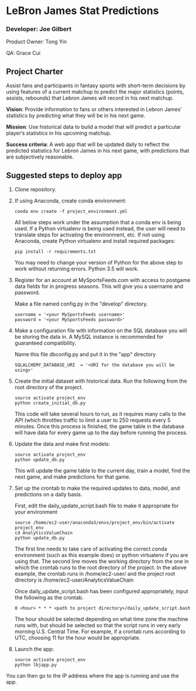 # LeBron James Stat Predictions

### Developer: Joe Gilbert

Product Owner: Tong Yin

QA: Grace Cui

## Project Charter

Assist fans and participants in fantasy sports with short-term decisions by using features of a current matchup to predict the major statistics (points, assists, rebounds) that Lebron James will record in his next matchup. 

**Vision**: Provide information to fans or others interested in Lebron James’ statistics by predicting what they will be in his next game.

**Mission**: Use historical data to build a model that will predict a particular player’s statistics in his upcoming matchup. 

**Success criteria**: A web app that will be updated daily to reflect the predicted statistics for Lebron James in his next game, with predictions that are subjectively reasonable. 

 
## Suggested steps to deploy app

1. Clone repository.

2. If using Anaconda, create conda environment:

    ```
    conda env create -f project_environment.yml
    ```
	
	All below steps work under the assumption that a conda env is being used. If a Python virtualenv is being used instead, the user will need to translate steps for activating the environment, etc.
	If not using Anaconda, create Python virtualenv and install required packages:
    
    ```
    pip install -r requirements.txt
    ```

	You may need to change your version of Python for the above step to work without returning errors. Python 3.5 will work.
	
4. Register for an account at MySportsFeeds.com with access to postgame data fields for in progress seasons. This will give you a username and password. 

	Make a file named config.py in the "develop" directory.
	```
	username = '<your MySportsFeeds username>'
	password = '<your MySportsFeeds password>'
	```
	
	
5. Make a configuration file with information on the SQL database you will be storing the data in. A MySQL instance is recommended for guaranteed compatibility. 

	Name this file dbconfig.py and put it in the "app" directory
	```
	SQLALCHEMY_DATABASE_URI  = '<URI for the database you will be using>'
	```



6. Create the initial dataset with historical data. Run the following from the root directory of the project. 

    ```
    source activate project_env
	python create_initial_db.py
    ```
	
	This code will take several hours to run, as it requires many calls to the API (which throttles traffic to limit a user to 250 requests every 5 minutes.
	Once this process is finished, the game table in the database will have data for every game up to the day before running the process. 

7. Update the data and make first models:

    ```
    source activate project_env
	python update_db.py
    ```
	This will update the game table to the current day, train a model, find the next game, and make predictions for that game. 

8. Set up the crontab to make the required updates to data, model, and predictions on a daily basis. 

	First, edit the daily_update_script.bash file to make it appropriate for your environment
	
	```
	source /home/ec2-user/anaconda3/envs/project_env/bin/activate project_env
	cd AnalyticsValueChain
	python update_db.py
	```
	
	The first line needs to take care of activating the correct conda environment (such as this example does) or python virtualenv if you are using that.
	The second line moves the working directory from the one in which the crontab runs to the root directory of the project. 
	In the above example, the crontab runs in /home/ec2-user/ and the project root directory is /home/ec2-user/AnalyticsValueChain
	
	Once daily_update_script.bash has been configured appropriately, input the following as the crontab.
	
	```
	0 <hour> * * * <path to project directory>/daily_update_script.bash
	```
	
	The hour should be selected depending on what time zone the machine runs with, but should be selected so that the script runs in very early morning U.S. Central Time.
	For example, if a crontab runs according to UTC, choosing 11 for the hour would be appropriate.
	
	
8. Launch the app:

    ```
	source activate project_env
    python lbjapp.py
    ```

You can then go to the IP address where the app is running and use the app.
